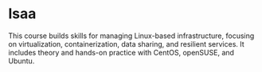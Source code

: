 # lsaa
This course builds skills for managing Linux-based infrastructure, focusing on virtualization, containerization, data sharing, and resilient services. It includes theory and hands-on practice with CentOS, openSUSE, and Ubuntu.
